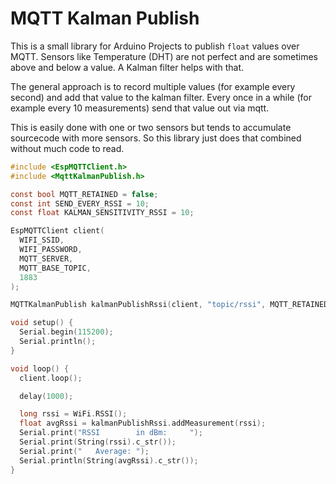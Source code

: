 # MQTT Kalman Publish

This is a small library for Arduino Projects to publish `float` values over MQTT.
Sensors like Temperature (DHT) are not perfect and are sometimes above and below a value.
A Kalman filter helps with that.

The general approach is to record multiple values (for example every second) and add that value to the kalman filter.
Every once in a while (for example every 10 measurements) send that value out via mqtt.

This is easily done with one or two sensors but tends to accumulate sourcecode with more sensors.
So this library just does that combined without much code to read.

```c
#include <EspMQTTClient.h>
#include <MqttKalmanPublish.h>

const bool MQTT_RETAINED = false;
const int SEND_EVERY_RSSI = 10;
const float KALMAN_SENSITIVITY_RSSI = 10;

EspMQTTClient client(
  WIFI_SSID,
  WIFI_PASSWORD,
  MQTT_SERVER,
  MQTT_BASE_TOPIC,
  1883
);

MQTTKalmanPublish kalmanPublishRssi(client, "topic/rssi", MQTT_RETAINED, SEND_EVERY_RSSI, KALMAN_SENSITIVITY_RSSI);

void setup() {
  Serial.begin(115200);
  Serial.println();
}

void loop() {
  client.loop();

  delay(1000);

  long rssi = WiFi.RSSI();
  float avgRssi = kalmanPublishRssi.addMeasurement(rssi);
  Serial.print("RSSI        in dBm:     ");
  Serial.print(String(rssi).c_str());
  Serial.print("   Average: ");
  Serial.println(String(avgRssi).c_str());
}
```
